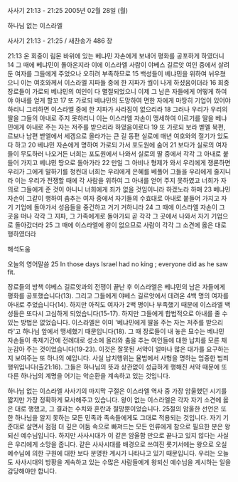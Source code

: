 사사기 21:13 - 21:25 
2005년 02월 28일 (월)

하나님 없는 이스라엘



사사기 21:13 - 21:25 / 새찬송가 486 장


21:13 온 회중이 림몬 바위에 있는 베냐민 자손에게 보내어 평화를 공포하게 하였더니 14 그 때에 베냐민이 돌아온지라 이에 이스라엘 사람이 야베스 길르앗 여인 중에서 살려둔 여자를 그들에게 주었으나 오히려 부족하므로 15 백성들이 베냐민을 위하여 뉘우쳤으니 이는 여호와께서 이스라엘 지파들 중에 한 지파가 궐이 나게 하셨음이더라 16 회중 장로들이 가로되 베냐민의 여인이 다 멸절되었으니 이제 그 남은 자들에게 어떻게 하여야 아내를 얻게 할꼬 17 또 가로되 베냐민의 도망하여 면한 자에게 마땅히 기업이 있어야 하리니 그리하면 이스라엘 중에 한 지파가 사라짐이 없으리라 18 그러나 우리가 우리의 딸을 그들의 아내로 주지 못하리니 이는 이스라엘 자손이 맹세하여 이르기를 딸을 베냐민에게 아내로 주는 자는 저주를 받으리라 하였음이로다 19 또 가로되 보라 벧엘 북편, 르보나 남편 벧엘에서 세겜으로 올라가는 큰 길 동편 실로에 매년 여호와의 절기가 있도다 하고 20 베냐민 자손에게 명하여 가로되 가서 포도원에 숨어 21 보다가 실로의 여자들이 무도하러 나오거든 너희는 포도원에서 나와서 실로의 딸 중에서 각각 그 아내로 붙들어 가지고 베냐민 땅으로 돌아가라 22 만일 그 아비나 형제가 와서 우리에게 쟁론하면 우리가 그에게 말하기를 청컨대 너희는 우리에게 은혜를 베풀어 그들을 우리에게 줄지니라 이는 우리가 전쟁할 때에 각 사람을 위하여 그 아내를 얻어 주지 못하였고 너희가 자의로 그들에게 준 것이 아니니 너희에게 죄가 없을 것임이니라 하겠노라 하매 23 베냐민 자손이 그같이 행하여 춤추는 여자 중에서 자기들의 수효대로 아내로 붙들어 가지고 자기 기업에 돌아가서 성읍들을 중건하고 거기 거하니라 24 그 때에 이스라엘 자손이 그 곳을 떠나 각각 그 지파, 그 가족에게로 돌아가되 곧 각각 그 곳에서 나와서 자기 기업으로 돌아갔더라 25 그 때에 이스라엘에 왕이 없으므로 사람이 각각 그 소견에 옳은 대로 행하였더라

해석도움





오늘의 영어말씀
25 In those days Israel had no king ; everyone did as he saw fit.

장로들의 방책
야베스 길르앗과의 전쟁이 끝난 후 이스라엘은 베냐민의 남은 자들에게 평화를 공포했습니다(13). 그리고 그들에게 야베스 길르앗에서 데려온 4백 명의 여자를 아내로 주었습니다(14). 하지만 아직도 여자가 2백 명이나 부족했기 때문에 이스라엘 백성들은 또다시 고심하게 되었습니다(15-17). 하지만 그들에게 합법적으로 아내를 줄 수 있는 방법은 없었습니다. 이스라엘은 이미 '베냐민에게 딸을 주는 자는 저주를 받으리라'고 하나님 앞에서 맹세했기 때문입니다(18). 그 때 장로들이 내 놓은 묘수는 베냐민 자손들이 축제기간에 전례대로 성소에 올라와 춤을 추는 여인들에 대한 납치를 모른 채 눈감아 주는 것이었습니다(19-23). 이것은 잘못된 서약이 얼마나 많은 대가를 요구하는지 보여주는 또 하나의 예입니다. 사실 납치행위는 율법에서 사형을 명하는 엄중한 범죄행위입니다(출21:16). 그들은 하나님의 뜻과 상관없이 성급하게 행해진 서약 때문에 또다른 하나님의 계명을 어기는 악순환을 계속하고 있는 것입니다.   

하나님 없는 이스라엘
사사기의 마지막 구절은 이스라엘 역사 중 가장 암울했던 시기를 짧지만 가장 정확하게 묘사해주고 있습니다. 왕이 없는 이스라엘은 각자 자기 소견에 옳은 대로 행했고, 그 결과는 수치와 혼란과 절망뿐이었습니다. 25절의 암울한 선언은 또한 하나님을 알지 못하는 모든 민족과 족속들에게도 그대로 적용되는 것입니다. 자기 기준대로 살면서 점점 더 깊은 어둠 속으로 빠져드는 모든 인류에게 참으로 필요한 분은 왕되신 예수님입니다. 하지만 사사시대가 이 같은 암울함 만으로 끝나고 있지 않다는 사실은 우리에게 소망을 줍니다. 같은 사사시대를 배경으로 쓰여진 룻기서에는 왕으로 오실 예수님에 의한 구원에 대한 보다 분명한 계시가 나타나고 있기 때문입니다. 우리는 오늘도 사사시대의 방황을 계속하고 있는 수많은 사람들에게 왕되신 예수님을 계시하는 일을 감당해야만 합니다.